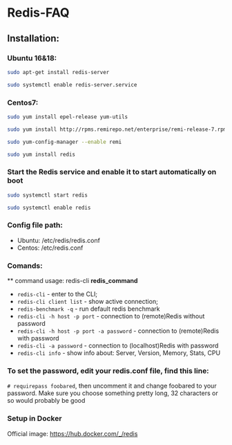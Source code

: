 # Redis-FAQ
## Installation:
### Ubuntu 16&18:
```sh 
sudo apt-get install redis-server 
```
```sh
sudo systemctl enable redis-server.service
```
### Centos7:
```sh
sudo yum install epel-release yum-utils
```
```sh
sudo yum install http://rpms.remirepo.net/enterprise/remi-release-7.rpm
```
```sh
sudo yum-config-manager --enable remi
```
```sh
sudo yum install redis
```
### Start the Redis service and enable it to start automatically on boot
```sh
sudo systemctl start redis
```
```sh
sudo systemctl enable redis
```
### Config file path:
* Ubuntu: /etc/redis/redis.conf
* Centos: /etc/redis.conf
### Comands:
** command usage: redis-cli **redis_command**
* `redis-cli` - enter to the CLI;
* `redis-cli client list` - show active connection;
* `redis-benchmark -q` - run default redis benchmark
* `redis-cli -h host -p port` - connection to (remote)Redis without password 
* `redis-cli -h host -p port -a password` - connection to (remote)Redis with password
* `redis-cli -a password` - connection to (localhost)Redis with password
* `redis-cli info` - show info about: Server, Version, Memory, Stats, CPU

### To set the password, edit your redis.conf file, find this line: 
`# requirepass foobared`, then uncomment it and change foobared to your password. Make sure you choose something pretty long, 32 characters or so would probably be good

### Setup in Docker
Official image: https://hub.docker.com/_/redis

